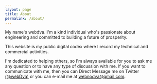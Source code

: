 ```yaml
---
layout: page
title: About
permalink: /about/
---
```


My name's webdva. I'm a kind individual who's passionate about engineering and committed to building a future of prosperity.

This website is my public digital codex where I record my technical and commercial activities.

I'm dedicated to helping others, so I'm always available for you to ask me any question or to have any type of discussion with me. If you want to communicate with me, then you can Direct Message me on Twitter [(@webDva)](https://www.twitter.com/webDva) or you can e-mail me at [webnodva@gmail.com](mailto:webNoDva@gmail.com).